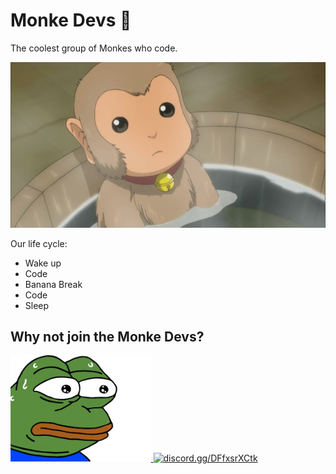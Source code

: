 # Monke Devs 🙈

The coolest group of Monkes who code.

![Monke Devs](monke-banner.jpeg)

Our life cycle:

- Wake up
- Code
- Banana Break
- Code
- Sleep

## Why not join the Monke Devs?
<p>
  <a href="https://discord.gg/DFfxsrXCtk" width="100%">
    <img alt="GitHub Stats" height="170px" src="pepe.png">
    <img alt="discord.gg/DFfxsrXCtk" src="">
  </a>
</p>

